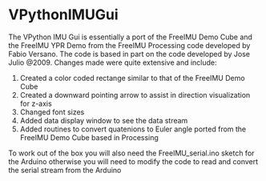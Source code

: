 VPythonIMUGui
=============
The VPython IMU Gui is essentially a port of the FreeIMU Demo Cube and the FreeIMU YPR Demo from the 
FreeIMU Processing code developed by Fabio Versano. The code is based in part on the code developed by 
Jose Julio @2009. Changes made were quite extensive and include:

  1. Created a color coded rectange similar to that of the FreeIMU Demo Cube
   2. Created a downward pointing arrow to assist in direction visualization for
      z-axis
   3. Changed font sizes
   4. Added data display window to see the data stream
   5. Added routines to convert quatenions to Euler angle ported from the
      FreeIMU Demo Cube based in Processing

To work out of the box you will also need the FreeIMU_serial.ino sketch for the Arduino otherwise
you will need to modify the code to read and convert the serial stream from the Arduino
